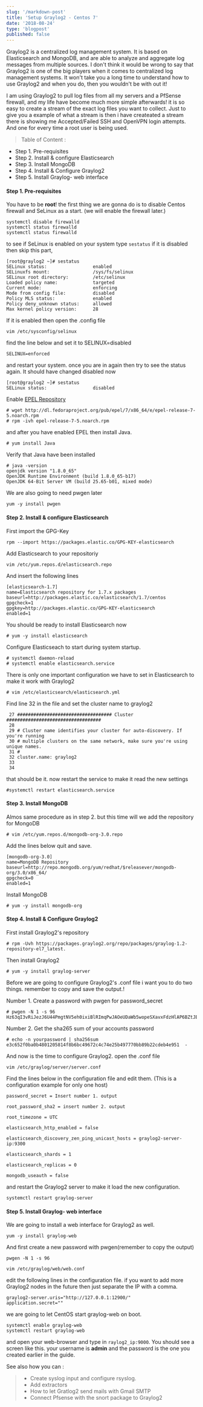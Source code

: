 ```yaml
---
slug: '/markdown-post'
title: 'Setup Graylog2 - Centos 7'
date: '2018-08-24'
type: 'blogpost'
published: false
---
```


Graylog2 is a centralized log management system. It is based on Elasticsearch
and MongoDB, and are able to analyze and aggregate log messages from multiple sources.
I don't think it would be wrong to say that Graylog2 is one of the big players when
it comes to centralized log management systems.
It won't take you a long time to understand how to use Graylog2 and when you do, then
you wouldn't be with out it!

I am using Graylog2 to pull log files from all my servers and a PfSense firewall,
and my life have become much more simple afterwards! it is so easy to create a stream of the exact log files you want to collect.
Just to give you a example of what a stream is then i have createated a stream
there is showing me Accepted/Failed SSH and OpenVPN login attempts. And one for every
time a root user is being used.

> Table of Content :

- Step 1. Pre-requisites
- Step 2. Install & configure Elasticsearch
- Step 3. Install MongoDB
- Step 4. Install & Configure Graylog2
- Step 5. Install Graylog- web interface

#### Step 1. Pre-requisites

You have to be **root**!
the first thing we are gonna do is to disable Centos firewall and SeLinux as a start. (we will enable the firewall later.)

```
systemctl disable firewalld
systemctl status firewalld
systemctl status firewalld
```

to see if SeLinux is enabled on your system type `sestatus` if it is disabled then skip this part,

```
[root@graylog2 ~]# sestatus
SELinux status:                 enabled
SELinuxfs mount:                /sys/fs/selinux
SELinux root directory:         /etc/selinux
Loaded policy name:             targeted
Current mode:                   enforcing
Mode from config file:          disabled
Policy MLS status:              enabled
Policy deny_unknown status:     allowed
Max kernel policy version:      28

```

If it is enabled then open the .config file

```
vim /etc/sysconfig/selinux
```

find the line below and set it to SELINUX=disabled

```
SELINUX=enforced
```

and restart your system. once you are in again then try to see the status again. It should have changed disabled now

```
[root@graylog2 ~]# sestatus
SELinux status:                 disabled
```

Enable [EPEL Repository](https://fedoraproject.org/wiki/EPEL)

```
# wget http://dl.fedoraproject.org/pub/epel/7/x86_64/e/epel-release-7-5.noarch.rpm
# rpm -ivh epel-release-7-5.noarch.rpm
```

and after you have enabled EPEL then install Java.

```
# yum install Java
```

Verify that Java have been installed

```
# java -version
openjdk version "1.8.0_65"
OpenJDK Runtime Environment (build 1.8.0_65-b17)
OpenJDK 64-Bit Server VM (build 25.65-b01, mixed mode)
```

We are also going to need pwgen later

```
yum -y install pwgen
```

#### Step 2. Install & configure Elasticsearch

First import the GPG-Key

```
rpm --import https://packages.elastic.co/GPG-KEY-elasticsearch
```

Add Elasticsearch to your repositoriy

```
vim /etc/yum.repos.d/elasticsearch.repo
```

And insert the following lines

```
[elasticsearch-1.7]
name=Elasticsearch repository for 1.7.x packages
baseurl=http://packages.elastic.co/elasticsearch/1.7/centos
gpgcheck=1
gpgkey=http://packages.elastic.co/GPG-KEY-elasticsearch
enabled=1
```

You should be ready to install Elasticsearch now

```
# yum -y install elasticsearch
```

Configure Elasticseach to start during system startup.

```
# systemctl daemon-reload
# systemctl enable elasticsearch.service
```

There is only one important configuration we have to set in Elasticsearch
to make it work with Graylog2

```
# vim /etc/elasticsearch/elasticsearch.yml
```

Find line 32 in the file and set the cluster name to graylog2

```
 27 ################################### Cluster ###################################
 28
 29 # Cluster name identifies your cluster for auto-discovery. If you're running
 30 # multiple clusters on the same network, make sure you're using unique names.
 31 #
 32 cluster.name: graylog2
 33
 34
```

that should be it. now restart the service to make it read the new settings

```
#systemctl restart elasticsearch.service
```

#### Step 3. Install MongoDB

Almos same procedure as in step 2. but this time will we add the repository
for MongoDB

```
# vim /etc/yum.repos.d/mongodb-org-3.0.repo

```

Add the lines below quit and save.

```
[mongodb-org-3.0]
name=MongoDB Repository
baseurl=http://repo.mongodb.org/yum/redhat/$releasever/mongodb-org/3.0/x86_64/
gpgcheck=0
enabled=1
```

Install MongoDB

```
# yum -y install mongodb-org
```

#### Step 4. Install & Configure Graylog2

First install Graylog2's repository

```
# rpm -Uvh https://packages.graylog2.org/repo/packages/graylog-1.2-repository-el7_latest.
```

Then install Graylog2

```
# yum -y install graylog-server
```

Before we are going to configure Graylog2's .conf file i want you to do two things.
remember to copy and save the output.!

Number 1. Create a password with pwgen for password_secret

```
# pwgen -N 1 -s 96
Hz63qI3vRiJezJ6U44PmgtNV5eh0ixiBlRImqPwJAOeUDaWb5wopeSXavxFdzHlAP6BZtJBol8fdHqDjrOCoUq2fczBGhud6
```

Number 2. Get the sha265 sum of your accounts password

```
# echo -n yourpassword | sha256sum
e3c652f0ba0b4801205814f8b6bc49672c4c74e25b497770bb89b22cdeb4e951  -
```

And now is the time to configure Graylog2.
open the .conf file

```
vim /etc/graylog/server/server.conf
```

Find the lines below in the configuration file and edit them. (This is a configuration example for only one host)

```
password_secret = Insert number 1. output

root_password_sha2 = insert number 2. output

root_timezone = UTC

elasticsearch_http_enabled = false

elasticsearch_discovery_zen_ping_unicast_hosts = graylog2-server-ip:9300

elasticsearch_shards = 1

elasticsearch_replicas = 0

mongodb_useauth = false
```

and restart the Graylog2 server to make it load the new configuration.

```
systemctl restart graylog-server
```

#### Step 5. Install Graylog- web interface

We are going to install a web interface for Graylog2 as well.

```
yum -y install graylog-web
```

And first create a new password with pwgen(remember to copy the output)

```
pwgen -N 1 -s 96
```

```
vim /etc/graylog/web/web.conf
```

edit the following lines in the configuration file. if you want to add more Graylog2 nodes in the future then just separate the IP with a comma.

```
graylog2-server.uris="http://127.0.0.1:12900/"
application.secret=""
```

we are going to let CentOS start graylog-web on boot.

```
systemctl enable graylog-web
systemctl restart graylog-web
```

and open your web-browser and type in `raylog2_ip:9000`. You should see a screen like this. your
username is **admin** and the password is the one you created earlier in the guide.

See also how you can :

> - Create syslog input and configure rsyslog.
> - Add extractors
> - How to let Gratlog2 send mails with Gmail SMTP
> - Connect Pfsense with the snort package to Graylog2
